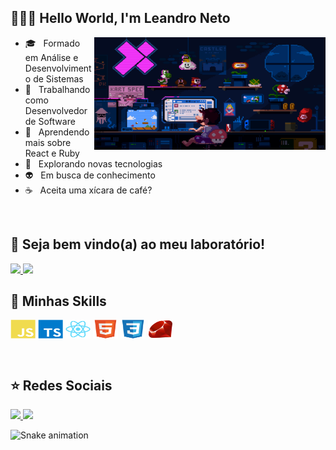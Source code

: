 ## 👨🏽‍🚀 Hello World, I'm Leandro Neto
<img align="right" alt="LeandroNeto-HTML" height="180" width="370" src="./img/mario.gif">

<div align="left"> 
  
- 🎓 &nbsp; Formado em Análise e Desenvolvimento de Sistemas
- 💼 &nbsp; Trabalhando como Desenvolvedor de Software
- 🌱 &nbsp; Aprendendo mais sobre React e Ruby
- 🦄 &nbsp; Explorando novas tecnologias
- 👽 &nbsp; Em busca de conhecimento
- ☕️ &nbsp; Aceita uma xícara de café?
  
</div>
&nbsp;

## 🔬 Seja bem vindo(a) ao meu laboratório!
<div>
  <a href="https://github.com/LeandroNeto"> 
    <img height="180em" src="https://github-readme-stats.vercel.app/api?username=LeandroNeto&show_icons=true&theme=tokyonight&include_all_commits=true&count_private=true"/>
    <img height="180em" src="https://github-readme-stats.vercel.app/api/top-langs/?username=LeandroNeto&layout=compact&langs_count=7&theme=tokyonight"/>
 </a>
</div>  
  
   
## 🚀 Minhas Skills  
<div style="display: inline_block">
  <!--code style="background: white"><img align="center" alt="LeandroNeto-Js" height="30" width="40" src="https://raw.githubusercontent.com/devicons/devicon/master/icons/microsoftsqlserver/microsoftsqlserver-plain.svg"></code-->
  <code><img align="center" alt="LeandroNeto-Js" height="30" width="40" src="https://raw.githubusercontent.com/devicons/devicon/master/icons/javascript/javascript-plain.svg"></code>
  <code><img align="center" alt="LeandroNeto-Ts" height="30" width="40" src="https://raw.githubusercontent.com/devicons/devicon/master/icons/typescript/typescript-plain.svg"></code>
  <code><img align="center" alt="LeandroNeto-React" height="30" width="40" src="https://raw.githubusercontent.com/devicons/devicon/master/icons/react/react-original.svg"></code>
  <code><img align="center" alt="LeandroNeto-HTML" height="30" width="40" src="https://raw.githubusercontent.com/devicons/devicon/master/icons/html5/html5-original.svg"></code>
  <code><img align="center" alt="LeandroNeto-CSS" height="30" width="40" src="https://raw.githubusercontent.com/devicons/devicon/master/icons/css3/css3-original.svg"></code>
  <code><img align="center" alt="LeandroNeto-CSS" height="30" width="40" src="https://raw.githubusercontent.com/devicons/devicon/master/icons/ruby/ruby-original.svg"></code>
  <!--img align="center" alt="LeandroNeto-Csharp" height="30" width="40" src="https://raw.githubusercontent.com/devicons/devicon/master/icons/csharp/csharp-original.svg"-->  
</div>

&nbsp;  
## ⭐ Redes Sociais
<div>  
  <a href="https://www.linkedin.com/in/leandro-neto-70b0b875/" target="_blank">
    <img src="https://img.shields.io/badge/-LinkedIn-%230077B5?style=for-the-badge&logo=linkedin&logoColor=white">
  </a>
  <a href = "mailto:leandrohock@gmail.com">
    <img src="https://img.shields.io/badge/-Gmail-%23333?style=for-the-badge&logo=gmail&logoColor=white" target="_blank">
  </a>
 
  ![Snake animation](https://github.com/LeandroNeto/LeandroNeto/blob/output/github-contribution-grid-snake.svg)
 
</div>

